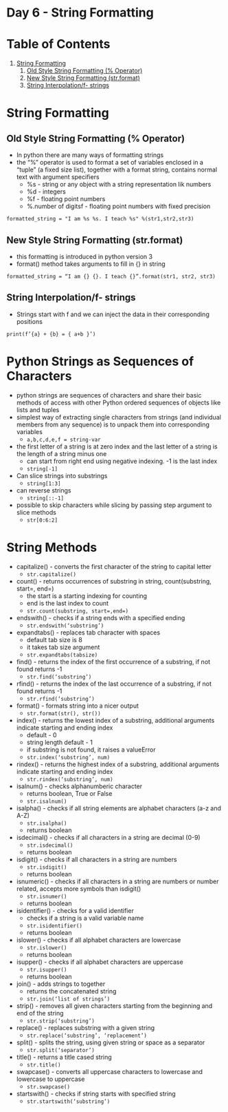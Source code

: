 # Day 6 - String Formatting

# Table of Contents

1. [String Formatting](craftdocs://open?blockId=64C8FF93-3F1D-49D9-9548-547167C29A90&spaceId=d367a179-adcb-7ce8-0b02-ba52d2a7c917)
   1. [Old Style String Formatting (% Operator)](craftdocs://open?blockId=D0B36340-C658-4C45-A143-36026D4E8050&spaceId=d367a179-adcb-7ce8-0b02-ba52d2a7c917)
   2. [New Style String Formatting (str.format)](craftdocs://open?blockId=7020704F-1D23-4F0E-8CD3-9FA9811C98F6&spaceId=d367a179-adcb-7ce8-0b02-ba52d2a7c917)
   3. [String Interpolation/f- strings](craftdocs://open?blockId=90A42A15-D50F-4755-A6DF-5EC2753456D6&spaceId=d367a179-adcb-7ce8-0b02-ba52d2a7c917)

# String Formatting

## Old Style String Formatting (% Operator)

- In python there are many ways of formatting strings
- the “%” operator is used to format a set of variables enclosed in a “tuple” (a fixed size list), together with a format string, contains normal text with argument specifiers
   - %s - string or any object with a string representation lik numbers
   - %d - integers
   - %f - floating point numbers
   - %.number of digitsf - floating point numbers with fixed precision

`formatted_string = "I am %s %s. I teach %s" %(str1,str2,str3)`

## New Style String Formatting (str.format)

- this formatting is introduced in python version 3
- format() method takes arguments to fill in {} in string

`formatted_string = “I am {} {}. I teach {}”.format(str1, str2, str3)`

## String Interpolation/f- strings

- Strings start with f and we can inject the data in their corresponding positions

`print(f’{a} + {b} = { a+b }’)`

# Python Strings as Sequences of Characters

- python strings are sequences of characters and share their basic methods of access with other Python ordered sequences of objects like lists and tuples
- simplest way of extracting single characters from strings (and individual members from any sequence) is to unpack them into corresponding variables
   - `a,b,c,d,e,f = string-var`
- the first letter of a string is at zero index and the last letter of a string is the length of a string minus one
   - can start from right end using negative indexing. -1 is the last index
   - `string[-1]`
- Can slice strings into substrings
   - `string[1:3]`
- can reverse strings
   - `string[::-1]`
- possible to skip characters while slicing by passing step argument to slice methods
   - `str[0:6:2]`

# String Methods

- capitalize() - converts the first character of the string to capital letter
   - `str.capitalize()`
- count() - returns occurrences of substring in string, count(substring, start=, end=)
   - the start is a starting indexing for counting
   - end is the last index to count
   - `str.count(substring, start=,end=)`
- endswith() - checks if a string ends with a specified ending
   - `str.endswith(‘substring’)`
- expandtabs() - replaces tab character with spaces
   - default tab size is 8
   - it takes tab size argument
   - `str.expandtabs(tabsize)`
- find() - returns the index of the first occurrence of a substring, if not found returns -1
   - `str.find(‘substring’)`
- rfind() - returns the index of the last occurrence of a substring, if not found returns -1
   - `str.rfind(‘substring’)`
- format() - formats string into a nicer output
   - `str.format(str(), str())`
- index() - returns the lowest index of a substring, additional arguments indicate starting and ending index
   - default - 0
   - string length default - 1
   - if substring is not found, it raises a valueError
   - `str.index(‘substring’, num)`
- rindex() - returns the highest index of a substring, additional arguments indicate starting and ending index
   - `str.rindex(‘substring’, num)`
- isalnum() - checks alphanumberic character
   - returns boolean, True or False
   - `str.isalnum()`
- isalpha() - checks if all string elements are alphabet characters (a-z and A-Z)
   - `str.isalpha()`
   - returns boolean
- isdecimal() - checks if all characters in a string are decimal (0-9)
   - `str.isdecimal()`
   - returns boolean
- isdigit() - checks if all characters in a string are numbers
   - `str.isdigit()`
   - returns boolean
- isnumeric() - checks if all characters in a string are numbers or number related, accepts more symbols than isdigit()
   - `str.isnumer()`
   - returns boolean
- isidentifier() - checks for a valid identifier
   - checks if a string is a valid variable name
   - `str.isidentifier()`
   - returns boolean
- islower() - checks if all alphabet characters are lowercase
   - `str.islower()`
   - returns boolean
- isupper() - checks if all alphabet characters are uppercase
   - `str.isupper()`
   - returns boolean
- join() - adds strings to together
   - returns the concatenated string
   - `str.join(‘list of strings’)`
- strip() - removes all given characters starting from the beginning and end of the string
   - `str.strip(‘substring’)`
- replace() - replaces substring with a given string
   - `str.replace(‘substring’, ‘replacement’)`
- split() - splits the string, using given string or space as a separator
   - `str.split(‘separator’)`
- title() - returns a title cased string
   - `str.title()`
- swapcase() - converts all uppercase characters to lowercase and lowercase to uppercase
   - `str.swapcase()`
- startswith() - checks if string starts with specified string
   - `str.startswith(‘substring’)`


